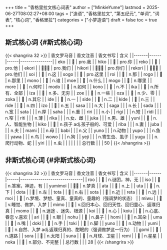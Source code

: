 +++
title = "香格里拉文核心词表"
author = ["MinkieYume"]
lastmod = 2025-06-27T08:02:27+08:00
tags = ["造语", "香格里拉文", "第五纪元", "单词", "词表", "核心词", "香格里拉"]
categories = ["小梦造语"]
draft = false
toc = true
+++

## 斯式核心词 {#斯式核心词}

{{< shangrira 32 >}}
| 香文罗马音 | 香文注音 | 香文书写 | 含义             |
|-------|------|------|----------------|
| eko    |      | 󰁷    | pro.我           |
| hiko   |      | 󰁸    | pro.你           |
| reko   |      | 󰁿    | pro.他           |
| ekori  |      | 󰁷󰁯󰀥  | pro.我们         |
| hikori |      | 󰁸󰁯󰀥  | pro.你们         |
| rekori |      | 󰁿󰁯󰀥  | pro.他们         |
| soi    |      | 󰂄    | n.这             |
| sogo   |      | 󰂁    | pro.这里         |
| roi    |      | 󰂅    | n.那             |
| rogo   |      | 󰂆    | n.那里           |
| mono   |      | 󰂂    | n.谁             |
| moe    |      | 󰁼    | n.什么           |
| mogo   |      | 󰁽    | n.哪里           |
| more   |      | 󰁾    | n.何时           |
| modo   |      | 󰁻    | n.如何           |
| kono   |      | 󰁺    | n.不             |
| ika    |      | 󰁹    | n.所有、全部     |
| iza    |      | 󰂒    | n.多、无穷       |
| zoe    |      | 󰂓    | n.一些           |
| oza    |      | 󰂔    | n.少、零         |
| zoka   |      | 󰂕    | n.其它           |
| ide    |      | 󰂇    | n.一             |
| side   |      | 󰂈    | n.二             |
| kide   |      | 󰂉    | n.三             |
| ride   |      | 󰂊    | n.四             |
| izo    |      | 󰂋    | n.五             |
| sasa   |      |      | n.大             |
| saga   |      |      | n.长             |
| sada   |      |      | n.宽             |
| sata   |      |      | n.厚             |
| saha   |      |      | n.重             |
| riri   |      |      | n.小             |
| rigi   |      |      | n.短             |
| ridi   |      |      | n.窄             |
| riti   |      |      | n.薄             |
| rika   |      |      | n.女、雌         |
| juka   |      |      | n.男、雄         |
| yuni   |      | 󰂌    | n.人、智能生物   |
| kiko   |      | 󰂍    | n.孩子 adj.孩子般的、可爱 |
| riba   |      |      | n.妻             |
| juba   |      |      | n.夫             |
| mami   |      |      | n.母             |
| babi   |      |      | n.父             |
| yuno   |      |      | n.动物           |
| yupo   |      |      | n.鱼             |
| yawa   |      |      | n.鸟             |
| wowo   |      |      | n.狗             |
| yeji   |      |      | n.寄生虫、虱子   |
| yugu   |      |      | n.爬行动物、蛇   |
| yiri   |      |      | n.虫             |
|        |      |      |                  |
| 总行数 |      |      | 50               |
{{< /shangrira >}}


## 非斯式核心词 {#非斯式核心词}

{{< shangrira 32 >}}
| 香文罗马音 | 香文注音 | 香文书写 | 含义                            |
|-------|------|------|-------------------------------|
| roo     |      | 󰀁    | n.谜团，神，无                  |
| iso     |      | 󰀂    | n.答案，神迹，有                |
| yumimoi |      | 󰁇󰂎   | n.梦真                          |
| ata     |      | 󰁱    | n.上                            |
| uta     |      | 󰁲    | n.下                            |
| dota    |      | 󰁳    | n.左                            |
| tota    |      | 󰁴    | n.右                            |
| sota    |      | 󰁵    | n.近                            |
| reta    |      | 󰁶    | n.远                            |
| moi     |      | 󰂎    | n.梦境、梦想、童真、童真的、童趣的（强调梦的状态） |
| miwu    |      | 󰂏    | v.睡觉、做梦、入梦              |
| mimo    |      | 󰂐    | v.回归本心、回归天性、回归童心、返璞归真 |
| momo    |      | 󰀮    | n.迷途 、迷失、根源             |
| koi     |      | 󰀆    | n.心                            |
| koiu    |      | 󰀈    | n.心底、眷恋 v.喜欢             |
| ari     |      | 󰀅    | n.眼                            |
| nohu    |      | 󰀩    | n.鼻子                          |
| homi    |      | 󰀚    | n.耳朵                          |
| uma     |      | 󰀃    | n.嘴                            |
| doki    |      | 󰀕    | n.手                            |
| toki    |      | 󰀐    | n.脚                            |
| yuno    |      | 󰂃    | n.动物                          |
| yumi    |      | 󰁇    | n.自然、入梦 adj.返璞归真的、酣眠的（强调做梦这一行为） |
| gomi    |      | 󰁑    | n.道路                          |
| sora    |      | 󰀤    | n.太阳                          |
| suna    |      | 󰀋    | n.月球、卫星                    |
| remi    |      | 󰂀    | n.星星                          |
| noka    |      | 󰂑    | n.部分、不完整                  |
| 总行数  |      |      | 28                              |
{{< /shangrira >}}
